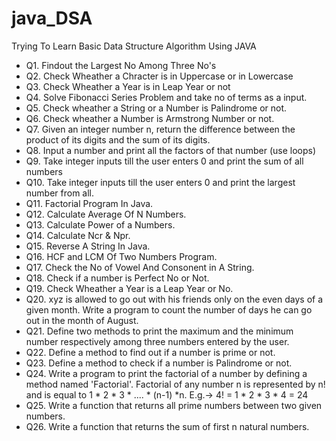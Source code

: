 # java_DSA
Trying To Learn Basic Data Structure Algorithm Using JAVA

- Q1. Findout the Largest No Among Three No's
- Q2. Check Wheather a Chracter is in Uppercase or in Lowercase
- Q3. Check Wheather a Year is in Leap Year or not
- Q4. Solve Fibonacci Series Problem and take no of terms as a input.
- Q5. Check wheather a String or a Number is Palindrome or not.
- Q6. Check wheather a Number is Armstrong Number or not.
- Q7. Given an integer number n, return the difference between the product of its digits and the sum of its digits.
- Q8. Input a number and print all the factors of that number (use loops)
- Q9. Take integer inputs till the user enters 0 and print the sum of all numbers
- Q10. Take integer inputs till the user enters 0 and print the largest number from all.
- Q11. Factorial Program In Java.
- Q12. Calculate Average Of N Numbers.
- Q13. Calculate Power of a Numbers.
- Q14. Calculate Ncr & Npr.
- Q15. Reverse A String In Java.
- Q16. HCF and LCM Of Two Numbers Program.
- Q17. Check the No of Vowel And Consonent in A String.
- Q18. Check if a number is Perfect No or Not.
- Q19. Check Wheather a Year is a Leap Year or No.
- Q20. xyz is allowed to go out with his friends only on the even days of a given month. Write a program to count the number of days he can go out in the month of August.
- Q21. Define two methods to print the maximum and the minimum number respectively among three numbers entered by the user.
- Q22. Define a method to find out if a number is prime or not.
- Q23. Define a method to check if a number is Palindrome or not.
- Q24. Write a program to print the factorial of a number by defining a method named 'Factorial'. Factorial of any number n is represented by n! and is equal to 1 * 2 * 3 * .... * (n-1) *n. E.g.-> 4! = 1 * 2 * 3 * 4 = 24 
- Q25. Write a function that returns all prime numbers between two given numbers.
- Q26. Write a function that returns the sum of first n natural numbers.